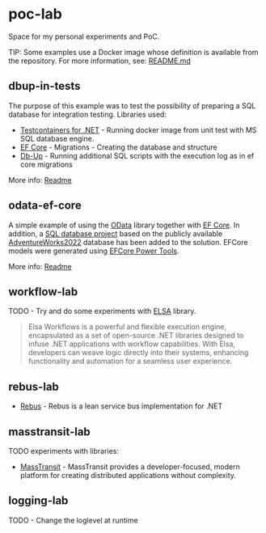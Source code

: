 # poc-lab

Space for my personal experiments and PoC.

TIP:
Some examples use a Docker image whose definition is available from the repository. For more information, see: [README.md](/data/database-backup/README.md)

## dbup-in-tests

The purpose of this example was to test the possibility of preparing a SQL database for integration testing. Libraries used:
- [Testcontainers for .NET](https://dotnet.testcontainers.org/) - Running docker image from unit test with MS SQL database engine.
- [EF Core](https://learn.microsoft.com/en-us/ef/core/get-started/overview/first-app?tabs=netcore-cli) - Migrations - Creating the database and structure 
- [Db-Up](https://dbup.readthedocs.io/en/latest/) - Running additional SQL scripts with the execution log as in ef core migrations

More info: [Readme](/scenarios/dbup-in-tests/README.md)

## odata-ef-core

A simple example of using the [OData](https://github.com/OData/AspNetCoreOData) library together with [EF Core](https://learn.microsoft.com/en-us/ef/core/get-started/overview/first-app?tabs=netcore-cli). In addition, a [SQL database project](https://visualstudio.microsoft.com/vs/features/ssdt/) based on the publicly available [AdventureWorks2022](https://github.com/Microsoft/sql-server-samples/releases/tag/adventureworks) database has been added to the solution. EFCore models were generated using [EFCore Power Tools](https://github.com/ErikEJ/EFCorePowerTools).

More info: [Readme](/scenarios/odata-ef-core/README.md)

## workflow-lab

TODO - Try and do some experiments with [ELSA](https://v3.elsaworkflows.io/) library. 
> Elsa Workflows is a powerful and flexible execution engine, encapsulated as a set of open-source .NET libraries designed to infuse .NET applications with workflow capabilities. With Elsa, developers can weave logic directly into their systems, enhancing functionality and automation for a seamless user experience.

## rebus-lab

- [Rebus](https://github.com/rebus-org/Rebus) - Rebus is a lean service bus implementation for .NET

## masstransit-lab

TODO experiments with libraries:
- [MassTransit](https://github.com/MassTransit/MassTransit) - MassTransit provides a developer-focused, modern platform for creating distributed applications without complexity.

## logging-lab

TODO - Change the loglevel at runtime
